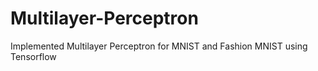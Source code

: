 # Multilayer-Perceptron
Implemented Multilayer Perceptron for MNIST and Fashion MNIST using Tensorflow
